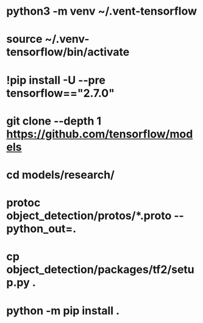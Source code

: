 # python3 -m venv ~/.vent-tensorflow
# source ~/.venv-tensorflow/bin/activate
# !pip install -U --pre tensorflow=="2.7.0"
# git clone --depth 1 https://github.com/tensorflow/models
# cd models/research/
# protoc object_detection/protos/*.proto --python_out=.
# cp object_detection/packages/tf2/setup.py .
# python -m pip install .

